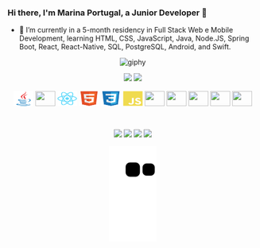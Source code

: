 ### Hi there, I'm Marina Portugal, a Junior Developer 👋

- 🌱 I’m currently in a 5-month residency in Full Stack Web e Mobile Development, learning HTML, CSS, JavaScript, Java, Node.JS, Spring Boot, React, React-Native, SQL, PostgreSQL, Android, and Swift.
<div align="center">
  
![giphy](https://user-images.githubusercontent.com/97859473/162637683-90940a23-cc44-4053-8eda-d1bb5881f3ad.gif)
  
</div>


<div align="center">
  <img height="150em" src="https://github-readme-stats.vercel.app/api?username=marinapsvreis&show_icons=true&theme=tokyonight&include_all_commits=true&count_private=true"/>
  <img height="150em" src="https://github-readme-stats.vercel.app/api/top-langs/?username=marinapsvreis&layout=compact&langs_count=7&theme=tokyonight"/>
</div>

<div style="display: inline_block" align="center"><br>
  <img align="center" height="30" width="40" src="https://raw.githubusercontent.com/devicons/devicon/master/icons/java/java-original.svg">
  <img align="center" height="30" width="40" src="https://cdn.jsdelivr.net/gh/devicons/devicon/icons/spring/spring-original.svg">
  <img align="center" height="30" width="40" src="https://raw.githubusercontent.com/devicons/devicon/master/icons/react/react-original.svg">
  <img align="center" height="30" width="40" src="https://raw.githubusercontent.com/devicons/devicon/master/icons/html5/html5-original.svg">
  <img align="center" height="30" width="40" src="https://raw.githubusercontent.com/devicons/devicon/master/icons/css3/css3-original.svg">
  <img align="center" height="30" width="40" src="https://raw.githubusercontent.com/devicons/devicon/master/icons/javascript/javascript-plain.svg">
  <img align="center" height="30" width="40" src="https://cdn.jsdelivr.net/gh/devicons/devicon/icons/postgresql/postgresql-original-wordmark.svg">
  <img align="center" height="30" width="40" src="https://cdn.jsdelivr.net/gh/devicons/devicon/icons/git/git-original.svg">
  <img align="center" height="30" width="40" src="https://cdn.jsdelivr.net/gh/devicons/devicon/icons/trello/trello-plain.svg">
  <img align="center" height="30" width="40" src="https://cdn.jsdelivr.net/gh/devicons/devicon/icons/photoshop/photoshop-line.svg">
  <img align="center" height="30" width="40" src="https://cdn.jsdelivr.net/gh/devicons/devicon/icons/premierepro/premierepro-original.svg" />
</div>
  </div>
  
  ##
  
  <br>
  <div align="center"> 
  <a href="https://www.instagram.com/amahdisse/" target="_blank"><img src="https://img.shields.io/badge/-Instagram-%23E4405F?style=for-the-badge&logo=instagram&logoColor=white" target="_blank"></a>
 <a href="https://discord.com/users/466719058721505320" target="_blank"><img src="https://img.shields.io/badge/Discord-7289DA?style=for-the-badge&logo=discord&logoColor=white" target="_blank"></a> 
  <a href = "mailto:marinapsvreis@gmail.com"><img src="https://img.shields.io/badge/-Gmail-%23333?style=for-the-badge&logo=gmail&logoColor=white" target="_blank"></a>
  <a href="https://www.linkedin.com/in/marinapsvreis/" target="_blank"><img src="https://img.shields.io/badge/-LinkedIn-%230077B5?style=for-the-badge&logo=linkedin&logoColor=white" target="_blank"></a> 
 
![Snake animation](https://github.com/marinapsvreis/marinapsvreis/blob/output/github-contribution-grid-snake.svg)
 
</div>
  


